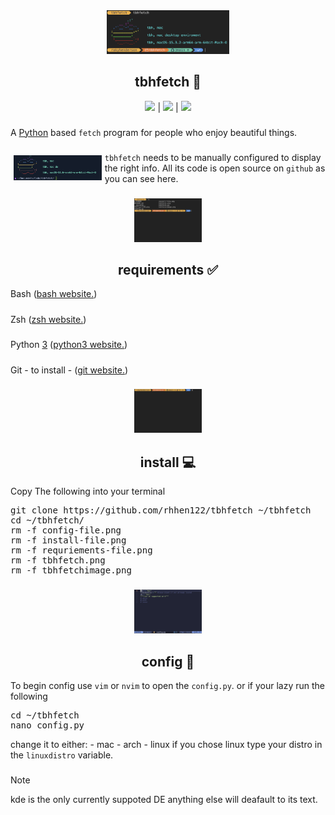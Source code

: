 <div align="center">
<img src="tbhfetch.png" height="70">
<h2>tbhfetch 🐍</h2>
<img src="https://badgen.net/static/Python/3.13.2/green">
|
<img src="https://badgen.net/static/tbhfetch/Uses%20GIT/red?icon=git">
|
<img src="https://badgen.net/static/license/VIMPPDL%201.0.2/black">

###
</div>
<div align="left">
A <a href="https://www.python.org/">Python</a> based <code>fetch</code> program for people who enjoy beautiful things.

###
<img src="tbhfetchimage.png" height="40" align="left" style="padding: 5px;">
<code>tbhfetch</code> needs to be manually configured to display the right info. All its code is open source on <code>github</code> as you can see here.

###
</div>
<div align="center">
<img src="requriements-file.png" height="70">
<h2>requirements ✅</h2>
</div>
<div align="left">
Bash (<a href="https://www.gnu.org/software/bash/">bash website.</a>)

#####
Zsh (<a href="https://www.zsh.org/">zsh website.</a>)

#####
Python <u>3</u> (<a href="https://www.python.org/">python3 website.</a>)

#####
Git - to install - (<a href="https://git-scm.com/">git website.</a>)

###
</div>
<div align="center">
<img src="install-file.png" height="70">
<h2>install 💻</h2>
</div>
<div align="left">
Copy The following into your terminal
<pre>
git clone https://github.com/rhhen122/tbhfetch ~/tbhfetch
cd ~/tbhfetch/
rm -f config-file.png
rm -f install-file.png
rm -f requriements-file.png
rm -f tbhfetch.png
rm -f tbhfetchimage.png
</pre>

###
</div>

<div align="center">
<img src="config-file.png" height="70">
<h2>config 📝</h2>
</div>
<div align="left">
To begin config use <code>vim</code> or <code>nvim</code> to open the <code>config.py</code>. or if your lazy run the following
<pre>
cd ~/tbhfetch
nano config.py
</pre>
change it to either:
 - mac
 - arch
 - linux
if you chose linux type your distro in the <code>linuxdistro</code> variable.

###
> [!NOTE]
> kde is the only currently suppoted DE anything else will deafault to its text.
</div>
